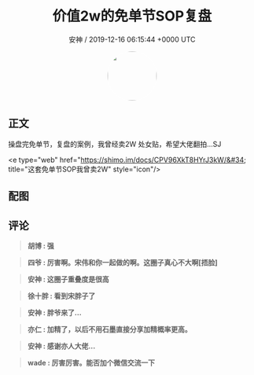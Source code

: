 <h1 align="center">价值2w的免单节SOP复盘</h1>
<p align="center">
    <a>安神 / 2019-12-16 06:15:44 &#43;0000 UTC</a>
</p>

<div align="center">
    <img src="https://images.zsxq.com/FgPfh-qkhFyfW81PAN2qleGx8MSD?e=1590940799&amp;token=kIxbL07-8jAj8w1n4s9zv64FuZZNEATmlU_Vm6zD:3zrON9PPd1fzRYeKQ2A36grxOfw=" width="100" height="100" style="border:1px solid;border-radius:50%; color:#ffffff"/>
</div>

## 正文

<div>
操盘完免单节，复盘的案例，我曾经卖2W
处女贴，希望大佬翻拍…SJ

&lt;e type=&#34;web&#34; href=&#34;https://shimo.im/docs/CPV96XkT8HYrJ3kW/&#34; title=&#34;这套免单节SOP我曾卖2W&#34; style=&#34;icon&#34;/&gt;
</div>

## 配图
<div class="image" align="center">

</div>

## 评论

<div align="left">
<div>

<blockquote >
<span> <strong>胡博 : 强 </strong></span>
</blockquote>

<blockquote >
<span> <strong>四爷 : 厉害啊。宋伟和你一起做的啊。这圈子真心不大啊[捂脸] </strong></span>
</blockquote>

<blockquote >
<span> <strong>安神 : 这圈子重叠度是很高 </strong></span>
</blockquote>

<blockquote >
<span> <strong>徐十胖 : 看到宋胖子了 </strong></span>
</blockquote>

<blockquote >
<span> <strong>安神 : 胖爷来了… </strong></span>
</blockquote>

<blockquote >
<span> <strong>亦仁 : 加精了，以后不用石墨直接分享加精概率更高。 </strong></span>
</blockquote>

<blockquote >
<span> <strong>安神 : 感谢亦人大佬… </strong></span>
</blockquote>

<blockquote >
<span> <strong>wade : 厉害厉害。能否加个微信交流一下 </strong></span>
</blockquote>

</div>
</div>